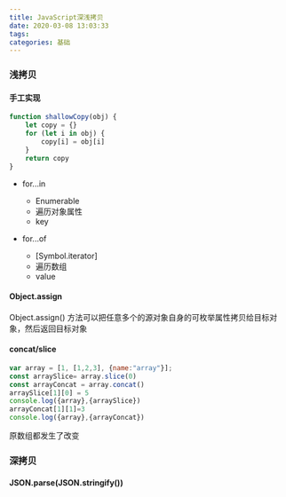 ```yaml
---
title: JavaScript深浅拷贝
date: 2020-03-08 13:03:33
tags:
categories: 基础
---
```

### 浅拷贝

#### 手工实现
```js
function shallowCopy(obj) {
    let copy = {}
    for (let i in obj) {
        copy[i] = obj[i]
    }
    return copy
}
```
- for...in
  - Enumerable
  - 遍历对象属性
  - key

- for...of
  - [Symbol.iterator]
  - 遍历数组
  - value


#### Object.assign
Object.assign() 方法可以把任意多个的源对象自身的可枚举属性拷贝给目标对象，然后返回目标对象


#### concat/slice 
```js
var array = [1, [1,2,3], {name:"array"}];
const arraySlice= array.slice(0)
const arrayConcat = array.concat()
arraySlice[1][0] = 5
console.log({array},{arraySlice})
arrayConcat[1][1]=3
console.log({array},{arrayConcat})

```
原数组都发生了改变
### 深拷贝

#### JSON.parse(JSON.stringify())
